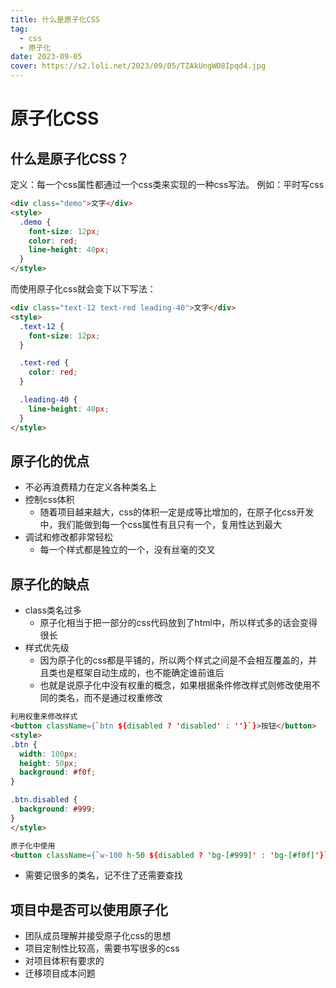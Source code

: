 ```yaml
---
title: 什么是原子化CSS
tag:
  - css
  - 原子化
date: 2023-09-05
cover: https://s2.loli.net/2023/09/05/TZAkUngWO8Ipqd4.jpg
---
```


# 原子化CSS

## 什么是原子化CSS？

定义：每一个css属性都通过一个css类来实现的一种css写法。
例如：平时写css

```html
<div class="demo">文字</div>
<style>
  .demo {
    font-size: 12px;
    color: red;
    line-height: 40px;
  }
</style>
```

而使用原子化css就会变下以下写法：

```html
<div class="text-12 text-red leading-40">文字</div>
<style>
  .text-12 {
    font-size: 12px;
  }

  .text-red {
    color: red;
  }

  .leading-40 {
    line-height: 40px;
  }
</style>
```

## 原子化的优点

- 不必再浪费精力在定义各种类名上
- 控制css体积
  - 随着项目越来越大，css的体积一定是成等比增加的，在原子化css开发中，我们能做到每一个css属性有且只有一个，复用性达到最大
- 调试和修改都非常轻松
  - 每一个样式都是独立的一个，没有丝毫的交叉

## 原子化的缺点

- class类名过多
  - 原子化相当于把一部分的css代码放到了html中，所以样式多的话会变得很长
- 样式优先级
  - 因为原子化的css都是平铺的，所以两个样式之间是不会相互覆盖的，并且类也是框架自动生成的，也不能确定谁前谁后
  - 也就是说原子化中没有权重的概念，如果根据条件修改样式则修改使用不同的类名，而不是通过权重修改

```html
利用权重来修改样式
<button className={`btn ${disabled ? 'disabled' : ''}`}>按钮</button>
<style>
.btn {
  width: 100px;
  height: 50px;
  background: #f0f;
}

.btn.disabled {
  background: #999;
}
</style>

原子化中使用
<button className={`w-100 h-50 ${disabled ? 'bg-[#999]' : 'bg-[#f0f]'}`}>按钮</button>
```

- 需要记很多的类名，记不住了还需要查找

## 项目中是否可以使用原子化

- 团队成员理解并接受原子化css的思想
- 项目定制性比较高，需要书写很多的css
- 对项目体积有要求的
- 迁移项目成本问题
